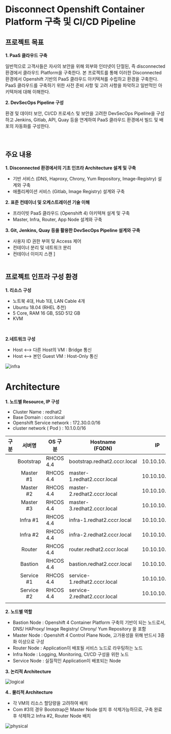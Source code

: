 # Disconnect Openshift Container Platform 구축 및 CI/CD Pipeline

## 프로젝트 목표

**1. PaaS 클라우드 구축**

일반적으로 고객사들은 자사의 보안을 위해 외부와 인터넷이 단절된, 즉 disconnected 환경에서 클라우드 Platform을 구축한다. 본 프로젝트를 통해 이러한
 Disconnected 환경에서 Openshift 기반의 PaaS 클라우드 아키텍쳐를 수립하고 환경을 구축한다. PaaS 클라우드를 구축하기 위한 사전 준비 사항 및 고려 사항을 파악하고 일반적인 아키텍처에 대해 이해한다. 

**2. DevSecOps Pipeline 구성**

환경 및 데이터 보안, CI/CD 프로세스 및 보안을 고려한 DevSecOps Pipeline을 구성하고 Jenkins, Gitlab, API, Quay 등을 연계하여 PaaS 클라우드 환경에서 빌드 및 배포의 자동화를 구성한다.  
<br></br>

## 주요 내용

**1. Disconnected 환경에서의 기초 인프라 Architecture 설계 및 구축**
- 기반 서비스 (DNS, Haproxy, Chrony, Yum Repository, Image-Registry) 설계와 구축
- 애플리케이션 서비스 (Gitlab, Image Registry) 설계와 구축

**2. 표준 컨테이너 및 오케스트레이션 기술 이해**
- 프라이빗 PaaS 클라우드 (Openshift 4) 아키텍쳐 설계 및 구축
- Master, Infra, Router, App Node 설계와 구축

**3. Git, Jenkins, Quay 등을 활용한 DevSecOps Pipeline 설계와 구축**
- 사용자 ID 권한 부여 및 Access 제어
- 컨테이너 분리 및 네트워크 분리
- 컨테이너 이미지 스캔
]
<br></br>
## 프로젝트 인프라 구성 환경

**1. 리소스 구성**
- 노트북 4대, Hub 1대,  LAN Cable 4개
- Ubuntu 18.04 (RHEL 추천)
- 5 Core, RAM 16 GB, SSD 512 GB
- KVM 
<br>

**2.네트워크 구성**
- Host <—> 다른 Host의 VM : Bridge 통신
- Host <—> 본인 Guest VM  : Host-Only 통신

![infra](./images/infra.png)

# Architecture

**1. 노드별 Resource, IP 구성**

- Cluster Name : redhat2
- Base Domain : cccr.local
- Openshift Service network : 172.30.0.0/16
- cluster network ( Pod ) : 10.1.0.0/16

| 구분 | 서버명 | OS 구분 | Hostname<br>(FQDN) | IP | vcpu<br>(core) | Memory<br>(GB) | OS | contaimer<br>Runtime | 
| -------- | :------: | -------- | -------- | -------- | :------: | -------- | -------- | -------- |
| | Bootstrap | RHCOS 4.4 | bootstrap.redhat2.cccr.local | 10.10.10.10 | 4 | 16 | 120 | 100  |
|  | Master #1 | RHCOS 4.4 | master-1.redhat2.cccr.local | 10.10.10.11 | 4 | 8 | 100 | 100 |
|  | Master #2 | RHCOS 4.4 | master-2.redhat2.cccr.local | 10.10.10.12 | 4 | 8 | 100 | 100 |
|  | Master #3 | RHCOS 4.4 | master-3.redhat2.cccr.local | 10.10.10.13 |4  | 8 | 100 | 100 |
|  | Infra #1  | RHCOS 4.4 | infra-1.redhat2.cccr.local | 10.10.10.14  | 4 | 8 | 100 | 100 |
|  | Infra #2  | RHCOS 4.4 | infra-2.redhat2.cccr.local | 10.10.10.15  | 4 | 8 | 100 | 100 |
|  | Router    | RHCOS 4.4 | router.redhat2.cccr.local  | 10.10.10.16  | 2 | 3 | 100 | 100 |
|  | Bastion   | RHCOS 4.4 | bastion.redhat2.cccr.local | 10.10.10.17 | 4 | 8 | 100 | 100 |
|  | Service #1 | RHCOS 4.4 | service-1.redhat2.cccr.local | 10.10.10.18 | 2 | 4 | 100 | 100 |
|  | Service #2 | RHCOS 4.4 | service-2.redhat2.cccr.local | 10.10.10.19 | 2 | 4 | 100 | 100 |
|  |  | |  | |  | | |  |

**2. 노드별 역할**

- Bastion Node : Openshift 4 Container Platform 구축의 기반이 되는 노드로서, DNS/ HAProxy/ Image Registry/ Chrony/ Yum Repository 을 포함
- Master Node : Openshift 4 Control Plane Node, 고가용성을 위해 반드시 3중화 이상으로 구성 
- Router Node : Application이 배포될 서비스 노드로 라우팅하는 노드
- Infra Node : Logging, Monitoring, CI/CD 구성을 위한 노드
- Service Node : 실질적인 Application이 배포되는 Node

**3. 논리적 Architecture**

![logical](./images/logical.png)

**4.. 물리적 Architecture**

- 각 VM의 리소스 할당량을 고려하여 배치
- Com #3의 경우 Bootstrap은 Master Node 설치 후 삭제가능하므로, 구축 완료 후 삭제하고 Infra #2, Router Node 배치 

![physical](./images/physical.png)
